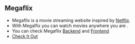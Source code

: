 ## Megaflix

- Megaflix is a movie streaming website inspired by <a href="https://www.netflix.com/">Netflix</a>.
- With Megalfix you can watch movies anywhere you are .
- You can check Megaflix <a href="https://github.com/pacifiquem/megaFlix/tree/main/server">Backend</a> and <a href="https://github.com/pacifiquem/megaFlix/tree/main/client">Frontend<a/>
- <a href="https://atmegaflix.vercel.app">Check It Out</a>
